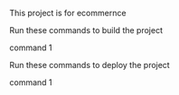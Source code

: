 This project is for ecommernce

Run these commands to build the project

command 1 


Run these commands to deploy the project

command 1

